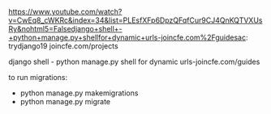 https://www.youtube.com/watch?v=CwEq8_cWKRc&index=34&list=PLEsfXFp6DpzQFqfCur9CJ4QnKQTVXUsRy&nohtml5=Falsedjango+shell+-+python+manage.py+shellfor+dynamic+urls-joincfe.com%2Fguidesac: trydjango19
joincfe.com/projects

django shell - python manage.py shell
for dynamic urls-joincfe.com/guides

to run migrations:
- python manage.py makemigrations
- python manage.py migrate
